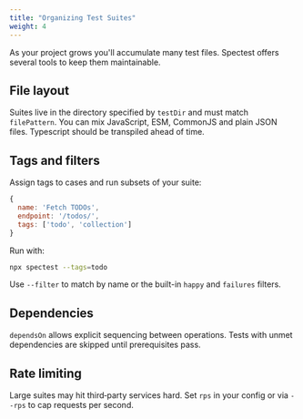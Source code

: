 ```yaml
---
title: "Organizing Test Suites"
weight: 4
---
```


As your project grows you'll accumulate many test files. Spectest offers several tools to keep them maintainable.

## File layout

Suites live in the directory specified by `testDir` and must match `filePattern`. You can mix JavaScript, ESM, CommonJS and plain JSON files. Typescript should be transpiled ahead of time.

## Tags and filters

Assign tags to cases and run subsets of your suite:

```js
{
  name: 'Fetch TODOs',
  endpoint: '/todos/',
  tags: ['todo', 'collection']
}
```

Run with:

```bash
npx spectest --tags=todo
```

Use `--filter` to match by name or the built-in `happy` and `failures` filters.

## Dependencies

`dependsOn` allows explicit sequencing between operations. Tests with unmet dependencies are skipped until prerequisites pass.

## Rate limiting

Large suites may hit third‑party services hard. Set `rps` in your config or via `--rps` to cap requests per second.

